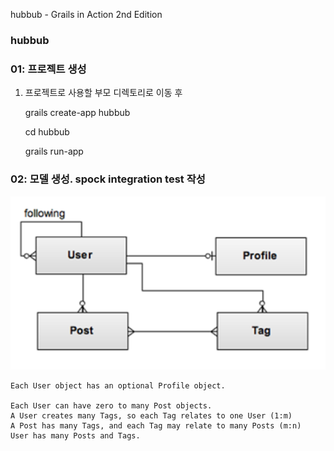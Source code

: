 hubbub - Grails in Action 2nd Edition

<h3>hubbub</h3>


### 01: 프로젝트 생성
1. 프로젝트로 사용할 부모 디렉토리로 이동 후


    grails create-app hubbub

    cd hubbub

    grails run-app


### 02: 모델 생성. spock integration test 작성


![alt text](https://github.com/yoyojyv/grails-hubbub/blob/02.ModelingTheDomain/web-app/images/modeling.png "Domain Model")



    Each User object has an optional Profile object.                                                                     ￼
    Each User can have zero to many Post objects.
    A User creates many Tags, so each Tag relates to one User (1:m)
    A Post has many Tags, and each Tag may relate to many Posts (m:n)
    User has many Posts and Tags.




